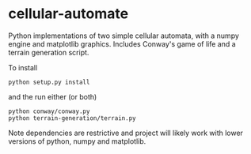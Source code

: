 # cellular-automate
Python implementations of two simple cellular automata, with a numpy engine and matplotlib graphics.
Includes Conway's game of life and a terrain generation script.

To install
```
python setup.py install
``` 
and the run either (or both)
```
python conway/conway.py
python terrain-generation/terrain.py
```


Note dependencies are restrictive and project will likely work with lower versions of
python, numpy and matplotlib.